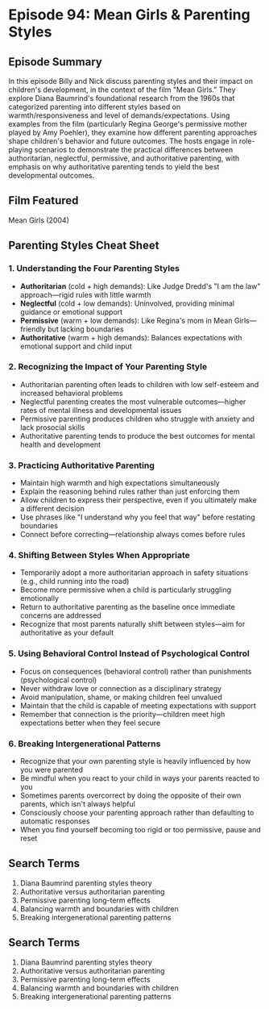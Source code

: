 # Episode 94: Mean Girls & Parenting Styles

## Episode Summary
In this episode Billy and Nick discuss parenting styles and their impact on children's development, in the context of the film "Mean Girls." They explore Diana Baumrind's foundational research from the 1960s that categorized parenting into different styles based on warmth/responsiveness and level of demands/expectations. Using examples from the film (particularly Regina George's permissive mother played by Amy Poehler), they examine how different parenting approaches shape children's behavior and future outcomes. The hosts engage in role-playing scenarios to demonstrate the practical differences between authoritarian, neglectful, permissive, and authoritative parenting, with emphasis on why authoritative parenting tends to yield the best developmental outcomes.

## Film Featured
Mean Girls (2004)

## Parenting Styles Cheat Sheet

### 1. Understanding the Four Parenting Styles
- **Authoritarian** (cold + high demands): Like Judge Dredd's "I am the law" approach—rigid rules with little warmth
- **Neglectful** (cold + low demands): Uninvolved, providing minimal guidance or emotional support
- **Permissive** (warm + low demands): Like Regina's mom in Mean Girls—friendly but lacking boundaries
- **Authoritative** (warm + high demands): Balances expectations with emotional support and child input

### 2. Recognizing the Impact of Your Parenting Style
- Authoritarian parenting often leads to children with low self-esteem and increased behavioral problems
- Neglectful parenting creates the most vulnerable outcomes—higher rates of mental illness and developmental issues
- Permissive parenting produces children who struggle with anxiety and lack prosocial skills
- Authoritative parenting tends to produce the best outcomes for mental health and development

### 3. Practicing Authoritative Parenting
- Maintain high warmth and high expectations simultaneously
- Explain the reasoning behind rules rather than just enforcing them
- Allow children to express their perspective, even if you ultimately make a different decision
- Use phrases like "I understand why you feel that way" before restating boundaries
- Connect before correcting—relationship always comes before rules

### 4. Shifting Between Styles When Appropriate
- Temporarily adopt a more authoritarian approach in safety situations (e.g., child running into the road)
- Become more permissive when a child is particularly struggling emotionally
- Return to authoritative parenting as the baseline once immediate concerns are addressed
- Recognize that most parents naturally shift between styles—aim for authoritative as your default

### 5. Using Behavioral Control Instead of Psychological Control
- Focus on consequences (behavioral control) rather than punishments (psychological control)
- Never withdraw love or connection as a disciplinary strategy
- Avoid manipulation, shame, or making children feel unvalued
- Maintain that the child is capable of meeting expectations with support
- Remember that connection is the priority—children meet high expectations better when they feel secure

### 6. Breaking Intergenerational Patterns
- Recognize that your own parenting style is heavily influenced by how you were parented
- Be mindful when you react to your child in ways your parents reacted to you
- Sometimes parents overcorrect by doing the opposite of their own parents, which isn't always helpful
- Consciously choose your parenting approach rather than defaulting to automatic responses
- When you find yourself becoming too rigid or too permissive, pause and reset

## Search Terms
1. Diana Baumrind parenting styles theory
2. Authoritative versus authoritarian parenting
3. Permissive parenting long-term effects
4. Balancing warmth and boundaries with children
5. Breaking intergenerational parenting patterns

## Search Terms
1. Diana Baumrind parenting styles theory
2. Authoritative versus authoritarian parenting
3. Permissive parenting long-term effects
4. Balancing warmth and boundaries with children
5. Breaking intergenerational parenting patterns